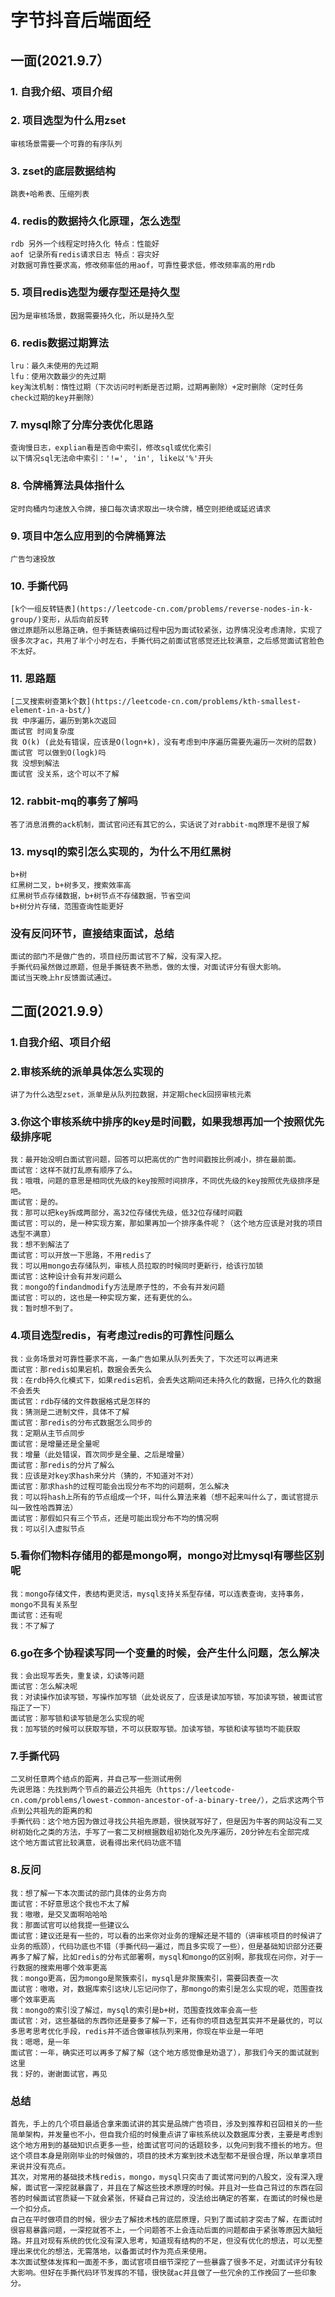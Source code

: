 # 字节抖音后端面经
## 一面(2021.9.7）
### 1. 自我介绍、项目介绍
### 2. 项目选型为什么用zset
    审核场景需要一个可靠的有序队列
### 3. zset的底层数据结构
    跳表+哈希表、压缩列表
### 4. redis的数据持久化原理，怎么选型
    rdb 另外一个线程定时持久化 特点：性能好
    aof 记录所有redis请求日志 特点：容灾好
    对数据可靠性要求高，修改频率低的用aof，可靠性要求低，修改频率高的用rdb
### 5. 项目redis选型为缓存型还是持久型
    因为是审核场景，数据需要持久化，所以是持久型
### 6. redis数据过期算法
    lru：最久未使用的先过期
    lfu：使用次数最少的先过期
    key淘汰机制：惰性过期（下次访问时判断是否过期，过期再删除）+定时删除（定时任务check过期的key并删除）
### 7. mysql除了分库分表优化思路
    查询慢日志，explian看是否命中索引，修改sql或优化索引
    以下情况sql无法命中索引：'!=', 'in', like以'%'开头
### 8. 令牌桶算法具体指什么
    定时向桶内匀速放入令牌，接口每次请求取出一块令牌，桶空则拒绝或延迟请求
### 9. 项目中怎么应用到的令牌桶算法
    广告匀速投放
### 10. 手撕代码
    [k个一组反转链表](https://leetcode-cn.com/problems/reverse-nodes-in-k-group/)变形，从后向前反转
    做过原题所以思路正确，但手撕链表编码过程中因为面试较紧张，边界情况没考虑清除，实现了很多次才ac，共用了半个小时左右，手撕代码之前面试官感觉还比较满意，之后感觉面试官脸色不太好。
### 11. 思路题
    [二叉搜索树查第k个数](https://leetcode-cn.com/problems/kth-smallest-element-in-a-bst/)
    我 中序遍历，遍历到第k次返回
    面试官 时间复杂度
    我 O(k) (此处有错误，应该是O(logn+k)，没有考虑到中序遍历需要先遍历一次树的层数)
    面试官 可以做到O(logk)吗
    我 没想到解法
    面试官 没关系，这个可以不了解
### 12. rabbit-mq的事务了解吗
    答了消息消费的ack机制，面试官问还有其它的么，实话说了对rabbit-mq原理不是很了解
### 13. mysql的索引怎么实现的，为什么不用红黑树
    b+树
    红黑树二叉，b+树多叉，搜索效率高
    红黑树节点存储数据，b+树节点不存储数据，节省空间
    b+树分片存储，范围查询性能更好
### 没有反问环节，直接结束面试，总结
    面试的部门不是做广告的，项目经历面试官不了解，没有深入挖。
    手撕代码虽然做过原题，但是手撕链表不熟悉，做的太慢，对面试评分有很大影响。
    面试当天晚上hr反馈面试通过。
    
## 二面(2021.9.9）
### 1.自我介绍、项目介绍
### 2.审核系统的派单具体怎么实现的
    讲了为什么选型zset，派单是从队列拉数据，并定期check回捞审核元素
### 3.你这个审核系统中排序的key是时间戳，如果我想再加一个按照优先级排序呢
    我：最开始没明白面试官问题，回答可以把高优的广告时间戳按比例减小，排在最前面。
    面试官：这样不就打乱原有顺序了么。
    我：哦哦，问题的意思是相同优先级的key按照时间排序，不同优先级的key按照优先级排序是吧。
    面试官：是的。
    我：那可以把key拆成两部分，高32位存储优先级，低32位存储时间戳
    面试官：可以的，是一种实现方案，那如果再加一个排序条件呢？（这个地方应该是对我的项目选型不满意）
    我：想不到解法了
    面试官：可以开放一下思路，不用redis了
    我：可以用mongo去存储队列，审核人员拉取的时候同时更新行，给该行加锁
    面试官：这种设计会有并发问题么
    我：mongo的findandmodify方法是原子性的，不会有并发问题
    面试官：可以的，这也是一种实现方案，还有更优的么。
    我：暂时想不到了。
### 4.项目选型redis，有考虑过redis的可靠性问题么
    我：业务场景对可靠性要求不高，一条广告如果从队列丢失了，下次还可以再进来
    面试官：那redis如果宕机，数据会丢失么
    我：在rdb持久化模式下，如果redis宕机，会丢失这期间还未持久化的数据，已持久化的数据不会丢失
    面试官：rdb存储的文件数据格式是怎样的
    我：猜测是二进制文件，具体不了解
    面试官：那redis的分布式数据怎么同步的
    我：定期从主节点同步
    面试官：是增量还是全量呢
    我：增量（此处错误，首次同步是全量、之后是增量）
    面试官：那redis的分片了解么
    我：应该是对key求hash来分片（猜的，不知道对不对）
    面试官：那求hash的过程可能会出现分布不均的问题啊，怎么解决
    我：可以将hash上所有的节点组成一个环，叫什么算法来着（想不起来叫什么了，面试官提示叫一致性哈西算法）
    面试官：那假如只有三个节点，还是可能出现分布不均的情况啊
    我：可以引入虚拟节点
### 5.看你们物料存储用的都是mongo啊，mongo对比mysql有哪些区别呢
    我：mongo存储文件，表结构更灵活，mysql支持关系型存储，可以连表查询，支持事务，mongo不具有关系型
    面试官：还有呢
    我：不了解了
### 6.go在多个协程读写同一个变量的时候，会产生什么问题，怎么解决
    我：会出现写丢失，重复读，幻读等问题
    面试官：怎么解决呢
    我：对读操作加读写锁，写操作加写锁（此处说反了，应该是读加写锁，写加读写锁，被面试官指正了一下）
    面试官：那写锁和读写锁是怎么实现的呢
    我：加写锁的时候可以获取写锁，不可以获取写锁。加读写锁，写锁和读写锁均不能获取
### 7.手撕代码
    二叉树任意两个结点的距离，并自己写一些测试用例
    先说思路：先找到两个节点的最近公共祖先（https://leetcode-cn.com/problems/lowest-common-ancestor-of-a-binary-tree/），之后求这两个节点到公共祖先的距离的和
    手撕代码：这个地方因为做过寻找公共祖先原题，很快就写好了，但是因为牛客的网站没有二叉树初始化之类的方法，手写了一套二叉树根据数组初始化及先序遍历，20分钟左右全部完成
    这个地方面试官比较满意，说看得出来代码功底不错
### 8.反问
    我：想了解一下本次面试的部门具体的业务方向
    面试官：不好意思这个我也不太了解
    我：嗷嗷，是交叉面啊哈哈哈
    我：那面试官可以给我提一些建议么
    面试官：建议还是有一些的，可以看的出来你对业务的理解还是不错的（讲审核项目的时候讲了业务的瓶颈），代码功底也不错（手撕代码一遍过，而且多实现了一些），但是基础知识部分还要再多了解了解，比如redis的分布式部署啊，mysql和mongo的区别啊，那我现在问你，对于一行数据的搜索用哪个效率更高
    我：mongo更高，因为mongo是聚簇索引，mysql是非聚簇索引，需要回表查一次
    面试官：嗷嗷，对，数据库索引这块儿忘记问你了，那mongo的索引是怎么实现的呢，范围查找哪个效率更高
    我：mongo的索引没了解过，mysql的索引是b+树，范围查找效率会高一些
    面试官：对，这些基础的东西你还是要多了解一下，还有你的项目选型其实并不是最优的，可以多思考思考优化手段，redis并不适合做审核队列来用，你现在毕业是一年吧
    我：嗯嗯，是一年
    面试官：一年，确实还可以再多了解了解（这个地方感觉像是劝退了），那我们今天的面试就到这里
    我：好的，谢谢面试官，再见
### 总结
    首先，手上的几个项目最适合拿来面试讲的其实是品牌广告项目，涉及到推荐和召回相关的一些简单架构，并发量也不小，但自我介绍的时候重点讲了审核系统以及数据库分表，主要是考虑到这个地方用到的基础知识点更多一些，给面试官可问的话题较多，以免问到我不擅长的地方。但这个项目本身是刚刚毕业的时候做的，项目的技术方案到技术选型都不是很合理，所以单拿项目来说并没有亮点。
    其次，对常用的基础技术栈redis，mongo，mysql只突击了面试常问到的八股文，没有深入理解，面试官一深挖就暴露了，并且在了解这些技术原理的时候。并且对一些自己背过的东西在回答的时候面试官质疑一下就会紧张，怀疑自己背过的，没法给出确定的答案，在面试的时候也是一个扣分点。
    自己在平时做项目的时候，很少去了解技术栈的底层原理，只到了面试前才突击了解，在面试时很容易暴露问题，一深挖就答不上，一个问题答不上会连动后面的问题都由于紧张等原因大脑短路。并且对现有系统的优化没有深入思考，知道现有结构的不足，但没有优化的想法，可以无整理出来优化的想法，无需落地，以备面试时作为亮点来使用。
    本次面试整体发挥和一面差不多，面试官项目细节深挖了一些暴露了很多不足，对面试评分有较大影响。但好在手撕代码环节发挥的不错，很快就ac并且做了一些冗余的工作挽回了一些印象分。